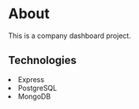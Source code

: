 <h1>About</h1>
<p>This is a company dashboard project.<p>

<h2>Technologies</h2>
 
<li>Express</li>
<li>PostgreSQL</li>
<li>MongoDB</li>
<br>
